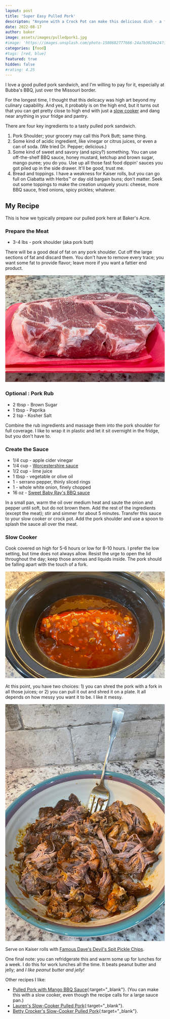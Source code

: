 ```yaml
---
layout: post
title: 'Super Easy Pulled Pork'
descripton: "Anyone with a Crock Pot can make this delicious dish - a fan favorite at Baker's Acre!"
date: 2022-08-17
author: baker
image: assets/images/pulledpork1.jpg
#image: 'https://images.unsplash.com/photo-1580682777666-24a7b3024e24?ixlib=rb-1.2.1&ixid=MnwxMjA3fDB8MHxwaG90by1wYWdlfHx8fGVufDB8fHx8&auto=format&fit=crop&w=750&q=80'
categories: [food]
#tags: [red, blue]
featured: true
hidden: false
#rating: 4.25
---
```


I love a good pulled pork sandwich, and I'm willing to pay for it, especially at Bubba's BBQ, just over the Missouri border.

For the longest time, I thought that this delicacy was high art beyond my culinary capability. And yes, it probably is on the high end, but it turns out that you can get pretty close to high end with just a [slow cooker](https://www.walmart.com/ip/Brentwood-Select-SC-157S-7-Qt-Slow-Cooker-Silver/728762260) and dang near anything in your fridge and pantry.

There are four key ingredients to a tasty pulled pork sandwich.

1. Pork Shoulder; your grocery may call this Pork Butt; same thing.
2. Some kind of acidic ingredient, like vinegar or citrus juices, or even a can of soda. (We tried Dr. Pepper; delicious.)
3. Some kind of sweet and savory (and spicy?) something. You can use off-the-shelf BBQ sauce, honey mustard, ketchup and brown sugar, mango puree; you do you. Use up all those fast food dippin' sauces you got piled up in the side drawer. It'll be good, trust me.
4. Bread and toppings. I have a weakness for Kaiser rolls, but you can go full on Ciabatta with Herbs&trade; or day old bargain buns; don't matter. Seek out some toppings to make the creation uniquely yours: cheese, more BBQ sauce, fried onions, spicy pickles; whatever.

## My Recipe

This is how we typically prepare our pulled pork here at Baker's Acre.

### Prepare the Meat

* 3-4 lbs - pork shoulder (aka pork butt)

There will be a good deal of fat on any pork shoulder. Cut off the large sections of fat and discard them. You don't have to remove every trace; you want some fat to provide flavor; leave more if you want a fattier end product.

![pork shoulder](/assets/images/pulledpork2.jpg)

### Optional : Pork Rub
 
* 2 tbsp  - Brown Sugar
* 1 tbsp  - Paprika
* 2 tsp   - Kosher Salt
 
Combine the rub ingredients and massage them into the pork shoulder for full coverage. I like to wrap it in plastic and let it sit overnight in the fridge, but you don't have to.

### Create the Sauce

* 1/4 cup - apple cider vinegar
* 1/4 cup - [Worcestershire sauce](https://www.walmart.com/ip/Great-Value-Worcestershire-Sauce-10-fl-Ounce/12157940)
* 1/2 cup - lime juice
* 1 tbsp  - vegetable or olive oil
* 1       - serrano pepper, thinly sliced rings
* 1       - whole white onion, finely chopped
* 16 oz   - [Sweet Baby Ray's BBQ sauce](https://www.walmart.com/ip/Sweet-Baby-Ray-s-Original-Barbecue-Sauce-18-oz/10294615)

In a small pan, warm the oil over medium heat and saute the onion and pepper until soft, but do not brown them. Add the rest of the ingredients (except the meat); stir and simmer for about 5 minutes. Transfer this sauce to your slow cooker or crock pot. Add the pork shoulder and use a spoon to splash the sauce all over the meat.

### Slow Cooker

Cook covered on high for 5-6 hours or low for 8-10 hours. I prefer the low setting, but time does not always allow. Resist the urge to open the lid throughout the day; keep those aromas and liquids inside. The pork should be falling apart with the touch of a fork.

![pork shoulder](/assets/images/pulledpork3.jpg)

At this point, you have two choices: 1) you can shred the pork with a fork in all those juices; or 2) you can pull it out and shred it on a plate. It all depends on how messy you want it to be. I like it messy.

![pork shoulder](/assets/images/pulledpork4.jpg)

Serve on Kaiser rolls with [Famous Dave's Devil's Spit Pickle Chips](https://www.walmart.com/ip/Famous-Dave-s-Devil-s-Spit-Pickle-Chips-24-fl-oz/39080937).

One final note: you can refridgerate this and warm some up for lunches for a week. I do this for work lunches all the time. It beats peanut butter and jelly; and *I like peanut butter and jelly!*

Other recipes I like:

* [Pulled Pork with Mango BBQ Sauce](https://www.foodnetwork.com/recipes/winner-aarti-sequeira1/pulled-pork-with-mango-bbq-sauce-recipe-1921724){:target="\_blank"}. (You can make this with a slow cooker, even though the recipe calls for a large sauce pan.)
* [Lauren's Slow-Cooker Pulled Pork](https://www.delish.com/cooking/recipe-ideas/recipes/a51267/slow-cooker-pulled-pork-recipe/){:target="\_blank"}.
* [Betty Crocker's Slow-Cooker Pulled Pork](https://www.bettycrocker.com/recipes/slow-cooker-pulled-pork/52e0705a-a856-4aa5-a9ae-37b9e0c9fc52){:target="\_blank"}.
